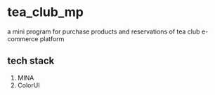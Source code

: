 # tea_club_mp
a mini program for purchase products and reservations of tea club e-commerce platform
## tech stack
1. MINA
2. ColorUI
